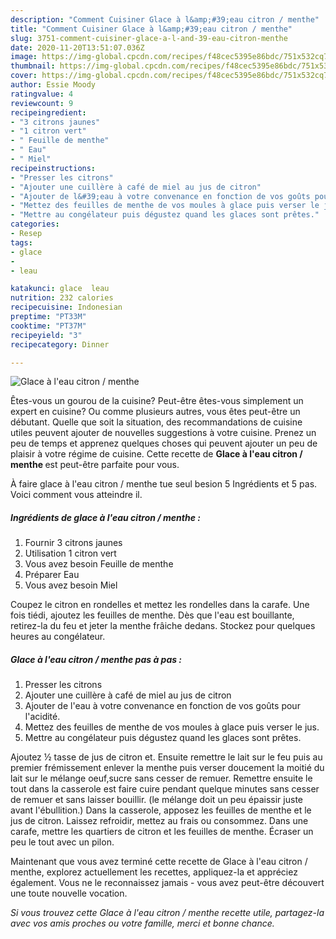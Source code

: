 ```yaml
---
description: "Comment Cuisiner Glace à l&amp;#39;eau citron / menthe"
title: "Comment Cuisiner Glace à l&amp;#39;eau citron / menthe"
slug: 3751-comment-cuisiner-glace-a-l-and-39-eau-citron-menthe
date: 2020-11-20T13:51:07.036Z
image: https://img-global.cpcdn.com/recipes/f48cec5395e86bdc/751x532cq70/glace-a-leau-citron-menthe-photo-principale-de-la-recette.jpg
thumbnail: https://img-global.cpcdn.com/recipes/f48cec5395e86bdc/751x532cq70/glace-a-leau-citron-menthe-photo-principale-de-la-recette.jpg
cover: https://img-global.cpcdn.com/recipes/f48cec5395e86bdc/751x532cq70/glace-a-leau-citron-menthe-photo-principale-de-la-recette.jpg
author: Essie Moody
ratingvalue: 4
reviewcount: 9
recipeingredient:
- "3 citrons jaunes"
- "1 citron vert"
- " Feuille de menthe"
- " Eau"
- " Miel"
recipeinstructions:
- "Presser les citrons"
- "Ajouter une cuillère à café de miel au jus de citron"
- "Ajouter de l&#39;eau à votre convenance en fonction de vos goûts pour l&#39;acidité."
- "Mettez des feuilles de menthe de vos moules à glace puis verser le jus."
- "Mettre au congélateur puis dégustez quand les glaces sont prêtes."
categories:
- Resep
tags:
- glace
- 
- leau

katakunci: glace  leau 
nutrition: 232 calories
recipecuisine: Indonesian
preptime: "PT33M"
cooktime: "PT37M"
recipeyield: "3"
recipecategory: Dinner

---
```



![Glace à l&#39;eau citron / menthe](https://img-global.cpcdn.com/recipes/f48cec5395e86bdc/751x532cq70/glace-a-leau-citron-menthe-photo-principale-de-la-recette.jpg)

Êtes-vous un gourou de la cuisine? Peut-être êtes-vous simplement un expert en cuisine? Ou comme plusieurs autres, vous êtes peut-être un débutant. Quelle que soit la situation, des recommandations de cuisine utiles peuvent ajouter de nouvelles suggestions à votre cuisine. Prenez un peu de temps et apprenez quelques choses qui peuvent ajouter un peu de plaisir à votre régime de cuisine. Cette recette de <strong> Glace à l&#39;eau citron / menthe </strong> est peut-être parfaite pour vous.

<!--inarticleads1-->

À faire glace à l&#39;eau citron / menthe tue seul besion 5 Ingrédients et 5 pas. Voici comment vous atteindre il.

##### Ingrédients de glace à l&#39;eau citron / menthe :

1. Fournir 3 citrons jaunes
1. Utilisation 1 citron vert
1. Vous avez besoin  Feuille de menthe
1. Préparer  Eau
1. Vous avez besoin  Miel


Coupez le citron en rondelles et mettez les rondelles dans la carafe. Une fois tiédi, ajoutez les feuilles de menthe. Dès que l&#39;eau est bouillante, retirez-la du feu et jeter la menthe frâiche dedans. Stockez pour quelques heures au congélateur. 

<!--inarticleads2-->

##### Glace à l&#39;eau citron / menthe pas à pas :

1. Presser les citrons
1. Ajouter une cuillère à café de miel au jus de citron
1. Ajouter de l&#39;eau à votre convenance en fonction de vos goûts pour l&#39;acidité.
1. Mettez des feuilles de menthe de vos moules à glace puis verser le jus.
1. Mettre au congélateur puis dégustez quand les glaces sont prêtes.


Ajoutez ½ tasse de jus de citron et. Ensuite remettre le lait sur le feu puis au premier frémissement enlever la menthe puis verser doucement la moitié du lait sur le mélange oeuf,sucre sans cesser de remuer. Remettre ensuite le tout dans la casserole est faire cuire pendant quelque minutes sans cesser de remuer et sans laisser bouillir. (le mélange doit un peu épaissir juste avant l&#39;ébullition.) Dans la casserole, apposez les feuilles de menthe et le jus de citron. Laissez refroidir, mettez au frais ou consommez. Dans une carafe, mettre les quartiers de citron et les feuilles de menthe. Écraser un peu le tout avec un pilon. 

<!--inarticleads1-->

<p>
Maintenant que vous avez terminé cette recette de Glace à l&#39;eau citron / menthe, explorez actuellement les recettes, appliquez-la et appréciez également. Vous ne le reconnaissez jamais - vous avez peut-être découvert une toute nouvelle vocation.
</p>

<p>
<i>Si vous trouvez cette Glace à l&#39;eau citron / menthe recette utile, partagez-la avec vos amis proches ou votre famille, merci et bonne chance.</i>
</p>
